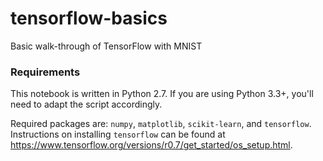 # tensorflow-basics
Basic walk-through of TensorFlow with MNIST
### Requirements
This notebook is written in Python 2.7. If you are using Python 3.3+, you'll need to adapt the script accordingly.

Required packages are: `numpy`, `matplotlib`, `scikit-learn`, and `tensorflow`. Instructions on installing `tensorflow` can be found at https://www.tensorflow.org/versions/r0.7/get_started/os_setup.html.
